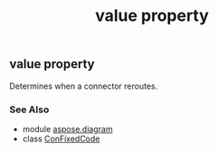 ﻿---
title: value property
second_title: Aspose.Diagram for Python via .NET API References
description: 
type: docs
weight: 40
url: /python-net/aspose.diagram/confixedcode/value/
is_root: false
---

## value property


Determines when a connector reroutes.

### See Also
* module [aspose.diagram](../../)
* class [ConFixedCode](/diagram/python-net/aspose.diagram/confixedcode)
